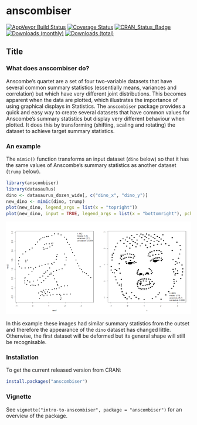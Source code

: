 
<!-- README.md is generated from README.Rmd. Please edit that file -->

# anscombiser

[![AppVeyor Build
Status](https://ci.appveyor.com/api/projects/status/github/paulnorthrop/anscombiser?branch=main&svg=true)](https://ci.appveyor.com/project/paulnorthrop/anscombiser)
[![Coverage
Status](https://codecov.io/github/paulnorthrop/anscombiser/coverage.svg?branch=main)](https://codecov.io/github/paulnorthrop/anscombiser?branch=master)
[![CRAN_Status_Badge](https://www.r-pkg.org/badges/version/anscombiser)](https://cran.r-project.org/package=anscombiser)
[![Downloads
(monthly)](https://cranlogs.r-pkg.org/badges/anscombiser?color=brightgreen)](https://cran.r-project.org/package=anscombiser)
[![Downloads
(total)](https://cranlogs.r-pkg.org/badges/grand-total/anscombiser?color=brightgreen)](https://cran.r-project.org/package=anscombiser)

## Title

### What does anscombiser do?

Anscombe’s quartet are a set of four two-variable datasets that have
several common summary statistics (essentially means, variances and
correlation) but which have very different joint distributions. This
becomes apparent when the data are plotted, which illustrates the
importance of using graphical displays in Statistics. The `anscombiser`
package provides a quick and easy way to create several datasets that
have common values for Anscombe’s summary statistics but display very
different behaviour when plotted. It does this by transforming
(shifting, scaling and rotating) the dataset to achieve target summary
statistics.

### An example

The `mimic()` function transforms an input dataset (`dino` below) so
that it has the same values of Anscombe’s summary statistics as another
dataset (`trump` below).

``` r
library(anscombiser)
library(datasauRus)
dino <- datasaurus_dozen_wide[, c("dino_x", "dino_y")]
new_dino <- mimic(dino, trump)
plot(new_dino, legend_args = list(x = "topright"))
plot(new_dino, input = TRUE, legend_args = list(x = "bottomright"), pch = 20)
```

<img src="man/figures/README-trump-1.png" width="50%" /><img src="man/figures/README-trump-2.png" width="50%" />

In this example these images had similar summary statistics from the
outset and therefore the appearance of the `dino` dataset has changed
little. Otherwise, the first dataset will be deformed but its general
shape will still be recognisable.

### Installation

To get the current released version from CRAN:

``` r
install.packages("anscombiser")
```

### Vignette

See `vignette("intro-to-anscombiser", package = "anscombiser")` for an
overview of the package.
